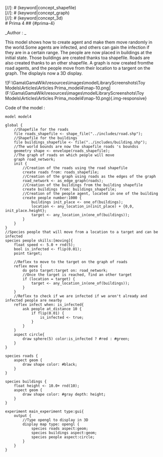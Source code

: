[//]: # (keyword|concept_skill)
<div class='gama-keyword-style' id ='293_0_101_concept-skill'></div>
[//]: # (keyword|concept_shapefile)
<div class='gama-keyword-style' id ='293_1_99_concept-shapefile'></div>
[//]: # (keyword|concept_graph)
<div class='gama-keyword-style' id ='293_2_47_concept-graph'></div>
[//]: # (keyword|concept_3d)
<div class='gama-keyword-style' id ='293_3_1_concept-3d'></div>
# Prima 4 ## {#prima-4}


_Author : _

This model shows how to create agent and make them move randomly in the world.Some agents are infected, and others can gain the infection if they are in a certain range. The people are now placed in buildings at the initial state. Those buildings are created thanks toa shapefile. Roads are also created thanks to an other shapefile. A graph is now created fromthe road agents, and the people move from their location to a targent on the graph. The displayis now a 3D display.


![F:\Gama\GamaWiki\resources\images\modelLibraryScreenshots\Toy Models\Articles\Articles Prima_model4\map-10.png](F:\Gama\GamaWiki\resources\images\modelLibraryScreenshots\Toy Models\Articles\Articles Prima_model4\map-10.png){.img-responsive}

Code of the model : 

```
model model4 

global {
	//Shapefile for the roads
	file roads_shapefile <- shape_file("../includes/road.shp");
	//Shapefile for the buildings
	file buildings_shapefile <- file("../includes/building.shp");
	//The world bounds are now the shapefile roads 's boundss
	geometry shape <- envelope(roads_shapefile);
	//The graph of roads on which people will move
	graph road_network;
	init {
		//Creation of the roads using the road shapefile
		create roads from: roads_shapefile;
		//Creation of the graph using roads as the edges of the graph
		road_network <- as_edge_graph(roads);
		//Creation of the buildings from the building shapefile
		create buildings from: buildings_shapefile;
		//Creation of the people agent, located in one of the building
		create people number:1000 {
			buildings init_place <- one_of(buildings);
			location <- any_location_in(init_place) + {0,0, init_place.height};
			target <- any_location_in(one_of(buildings));
		}
	}
}
//Species people that will move from a location to a target and can be infected
species people skills:[moving]{		
	float speed <- 5.0 + rnd(5);
	bool is_infected <- flip(0.01);
	point target;
	
	//Reflex to move to the target on the graph of roads
	reflex move {
		do goto target:target on: road_network;
		//Once the target is reached, find an other target
		if (location = target) {
			target <- any_location_in(one_of(buildings));
		}
	}
	//Reflex to check if we are infected if we aren't already and infected people are nearby
	reflex infect when: is_infected{
		ask people at_distance 10 {
			if flip(0.01) {
				is_infected <- true;
			}
		}
	}
	aspect circle{
		draw sphere(5) color:is_infected ? #red : #green;
	}
}

species roads {
	aspect geom {
		draw shape color: #black;
	}
}

species buildings {
	float height <- 10.0+ rnd(10);
	aspect geom {
		draw shape color: #gray depth: height;
	}
}

experiment main_experiment type:gui{
	output {
		//Type opengl to display in 3D
		display map type: opengl {
			species roads aspect:geom;
			species buildings aspect:geom;
			species people aspect:circle;			
		}
	}
}
```